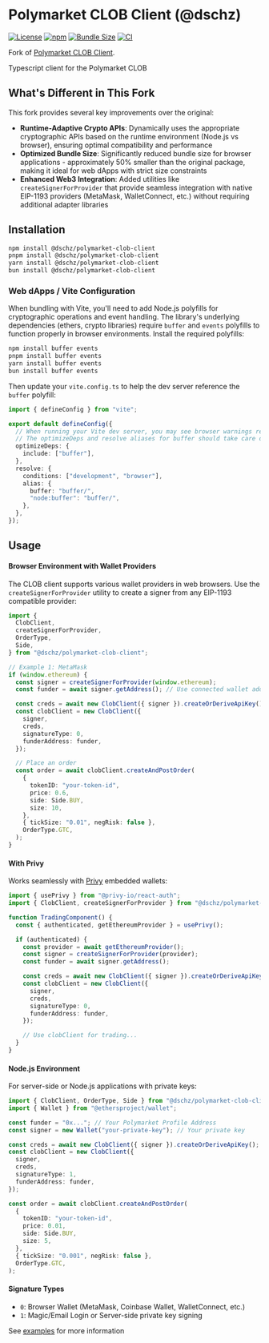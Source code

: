 # Polymarket CLOB Client (@dschz)

[![License](https://img.shields.io/badge/license-MIT-green)](LICENSE)
[![npm](https://img.shields.io/npm/v/@dschz/polymarket-clob-client?color=blue)](https://www.npmjs.com/package/@dschz/polymarket-clob-client)
[![Bundle Size](https://img.shields.io/bundlephobia/minzip/@dschz/polymarket-clob-client)](https://bundlephobia.com/package/@dschz/polymarket-clob-client)
[![CI](https://github.com/dsnchz/polymarket-clob-client/actions/workflows/ci.yaml/badge.svg)](https://github.com/dsnchz/polymarket-clob-client/actions/workflows/ci.yaml)

Fork of [Polymarket CLOB Client](https://github.com/Polymarket/clob-client).

Typescript client for the Polymarket CLOB

## What's Different in This Fork

This fork provides several key improvements over the original:

- **Runtime-Adaptive Crypto APIs**: Dynamically uses the appropriate cryptographic APIs based on the runtime environment (Node.js vs browser), ensuring optimal compatibility and performance
- **Optimized Bundle Size**: Significantly reduced bundle size for browser applications - approximately 50% smaller than the original package, making it ideal for web dApps with strict size constraints
- **Enhanced Web3 Integration**: Added utilities like `createSignerForProvider` that provide seamless integration with native EIP-1193 providers (MetaMask, WalletConnect, etc.) without requiring additional adapter libraries

## Installation

```bash
npm install @dschz/polymarket-clob-client
pnpm install @dschz/polymarket-clob-client
yarn install @dschz/polymarket-clob-client
bun install @dschz/polymarket-clob-client
```

### Web dApps / Vite Configuration

When bundling with Vite, you'll need to add Node.js polyfills for cryptographic operations and event handling. The library's underlying dependencies (ethers, crypto libraries) require `buffer` and `events` polyfills to function properly in browser environments. Install the required polyfills:

```bash
npm install buffer events
pnpm install buffer events
yarn install buffer events
bun install buffer events
```

Then update your `vite.config.ts` to help the dev server reference the `buffer` polyfill:

```ts
import { defineConfig } from "vite";

export default defineConfig({
  // When running your Vite dev server, you may see browser warnings regarding Buffer.
  // The optimizeDeps and resolve aliases for buffer should take care of them
  optimizeDeps: {
    include: ["buffer"],
  },
  resolve: {
    conditions: ["development", "browser"],
    alias: {
      buffer: "buffer/",
      "node:buffer": "buffer/",
    },
  },
});
```

## Usage

#### Browser Environment with Wallet Providers

The CLOB client supports various wallet providers in web browsers. Use the `createSignerForProvider` utility to create a signer from any EIP-1193 compatible provider:

```ts
import {
  ClobClient,
  createSignerForProvider,
  OrderType,
  Side,
} from "@dschz/polymarket-clob-client";

// Example 1: MetaMask
if (window.ethereum) {
  const signer = createSignerForProvider(window.ethereum);
  const funder = await signer.getAddress(); // Use connected wallet address

  const creds = await new ClobClient({ signer }).createOrDeriveApiKey();
  const clobClient = new ClobClient({
    signer,
    creds,
    signatureType: 0,
    funderAddress: funder,
  });

  // Place an order
  const order = await clobClient.createAndPostOrder(
    {
      tokenID: "your-token-id",
      price: 0.6,
      side: Side.BUY,
      size: 10,
    },
    { tickSize: "0.01", negRisk: false },
    OrderType.GTC,
  );
}
```

#### With Privy

Works seamlessly with [Privy](https://privy.io/) embedded wallets:

```ts
import { usePrivy } from "@privy-io/react-auth";
import { ClobClient, createSignerForProvider } from "@dschz/polymarket-clob-client";

function TradingComponent() {
  const { authenticated, getEthereumProvider } = usePrivy();

  if (authenticated) {
    const provider = await getEthereumProvider();
    const signer = createSignerForProvider(provider);
    const funder = await signer.getAddress();

    const creds = await new ClobClient({ signer }).createOrDeriveApiKey();
    const clobClient = new ClobClient({
      signer,
      creds,
      signatureType: 0,
      funderAddress: funder,
    });

    // Use clobClient for trading...
  }
}
```

#### Node.js Environment

For server-side or Node.js applications with private keys:

```ts
import { ClobClient, OrderType, Side } from "@dschz/polymarket-clob-client";
import { Wallet } from "@ethersproject/wallet";

const funder = "0x..."; // Your Polymarket Profile Address
const signer = new Wallet("your-private-key"); // Your private key

const creds = await new ClobClient({ signer }).createOrDeriveApiKey();
const clobClient = new ClobClient({
  signer,
  creds,
  signatureType: 1,
  funderAddress: funder,
});

const order = await clobClient.createAndPostOrder(
  {
    tokenID: "your-token-id",
    price: 0.01,
    side: Side.BUY,
    size: 5,
  },
  { tickSize: "0.001", negRisk: false },
  OrderType.GTC,
);
```

#### Signature Types

- `0`: Browser Wallet (MetaMask, Coinbase Wallet, WalletConnect, etc.)
- `1`: Magic/Email Login or Server-side private key signing

See [examples](examples/) for more information
